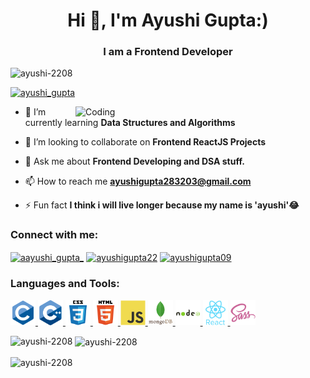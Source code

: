 <h1 align="center">Hi 👋, I'm Ayushi Gupta:)</h1>
<h3 align="center">I am a Frontend Developer</h3>

<p align="left"> <img src="https://komarev.com/ghpvc/?username=ayushi-2208&label=Profile%20views&color=0e75b6&style=flat" alt="ayushi-2208" /> </p>

<p align="left"> <a href="https://twitter.com/ayushi_gupta" target="blank"><img src="https://img.shields.io/twitter/follow/ayushi_gupta?logo=twitter&style=for-the-badge" alt="ayushi_gupta" /></a> </p>
<img align="right" alt="Coding" width="400" src="https://cdn.dribbble.com/users/2646423/screenshots/5507196/computer.gif">


- 🌱 I’m currently learning **Data Structures and Algorithms**

- 👯 I’m looking to collaborate on **Frontend ReactJS Projects**

- 💬 Ask me about **Frontend Developing and DSA stuff.**

- 📫 How to reach me **ayushigupta283203@gmail.com**

- ⚡ Fun fact **I think i will live longer because my name is 'ayushi'😂**

<h3 align="left">Connect with me:</h3>
<p align="left">
<a href="https://twitter.com/aayushi_gupta_" target="blank"><img align="center" src="https://raw.githubusercontent.com/rahuldkjain/github-profile-readme-generator/master/src/images/icons/Social/twitter.svg" alt="aayushi_gupta_" height="30" width="40" /></a>
<a href="https://linkedin.com/in/ayushigupta22" target="blank"><img align="center" src="https://raw.githubusercontent.com/rahuldkjain/github-profile-readme-generator/master/src/images/icons/Social/linked-in-alt.svg" alt="ayushigupta22" height="30" width="40" /></a>
<a href="https://www.hackerrank.com/ayushigupta09" target="blank"><img align="center" src="https://raw.githubusercontent.com/rahuldkjain/github-profile-readme-generator/master/src/images/icons/Social/hackerrank.svg" alt="ayushigupta09" height="30" width="40" /></a>
</p>

<h3 align="left">Languages and Tools:</h3>
<p align="left"> <a href="https://www.cprogramming.com/" target="_blank"> <img src="https://raw.githubusercontent.com/devicons/devicon/master/icons/c/c-original.svg" alt="c" width="40" height="40"/> </a> <a href="https://www.w3schools.com/cpp/" target="_blank"> <img src="https://raw.githubusercontent.com/devicons/devicon/master/icons/cplusplus/cplusplus-original.svg" alt="cplusplus" width="40" height="40"/> </a> <a href="https://www.w3schools.com/css/" target="_blank"> <img src="https://raw.githubusercontent.com/devicons/devicon/master/icons/css3/css3-original-wordmark.svg" alt="css3" width="40" height="40"/> </a> <a href="https://www.w3.org/html/" target="_blank"> <img src="https://raw.githubusercontent.com/devicons/devicon/master/icons/html5/html5-original-wordmark.svg" alt="html5" width="40" height="40"/> </a> <a href="https://developer.mozilla.org/en-US/docs/Web/JavaScript" target="_blank"> <img src="https://raw.githubusercontent.com/devicons/devicon/master/icons/javascript/javascript-original.svg" alt="javascript" width="40" height="40"/> </a> <a href="https://www.mongodb.com/" target="_blank"> <img src="https://raw.githubusercontent.com/devicons/devicon/master/icons/mongodb/mongodb-original-wordmark.svg" alt="mongodb" width="40" height="40"/> </a> <a href="https://nodejs.org" target="_blank"> <img src="https://raw.githubusercontent.com/devicons/devicon/master/icons/nodejs/nodejs-original-wordmark.svg" alt="nodejs" width="40" height="40"/> </a> <a href="https://reactjs.org/" target="_blank"> <img src="https://raw.githubusercontent.com/devicons/devicon/master/icons/react/react-original-wordmark.svg" alt="react" width="40" height="40"/> </a> <a href="https://sass-lang.com" target="_blank"> <img src="https://raw.githubusercontent.com/devicons/devicon/master/icons/sass/sass-original.svg" alt="sass" width="40" height="40"/> </a> </p>

<p><img align="left" src="https://github-readme-stats.vercel.app/api/top-langs?username=ayushi-2208&show_icons=true&locale=en&layout=compact" alt="ayushi-2208" /></p>

<p>&nbsp;<img align="center" src="https://github-readme-stats.vercel.app/api?username=ayushi-2208&show_icons=true&locale=en" alt="ayushi-2208" /></p>

<p><img align="center" src="https://github-readme-streak-stats.herokuapp.com/?user=ayushi-2208&" alt="ayushi-2208" /></p>


